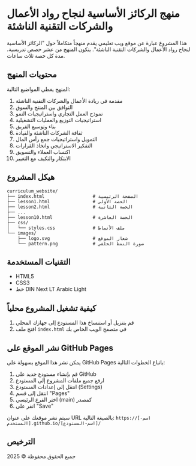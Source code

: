 # منهج الركائز الأساسية لنجاح رواد الأعمال والشركات التقنية الناشئة

هذا المشروع عبارة عن موقع ويب تعليمي يقدم منهجاً متكاملاً حول "الركائز الأساسية لنجاح رواد الأعمال والشركات التقنية الناشئة". يتكون المنهج من عشر حصص تدريسية، مدة كل حصة ثلاث ساعات.

## محتويات المنهج

المنهج يغطي المواضيع التالية:

1. مقدمة في ريادة الأعمال والشركات التقنية الناشئة
2. التوافق بين المنتج والسوق
3. نموذج العمل التجاري واستراتيجيات النمو
4. استراتيجيات التوزيع والعمليات التشغيلية
5. بناء وتوسيع الفريق
6. ثقافة الشركات الناشئة والقيادة
7. التمويل واستراتيجيات جمع رأس المال
8. التفكير الاستراتيجي واتخاذ القرارات
9. اكتساب العملاء والتسويق
10. الابتكار والتكيف مع التغيير

## هيكل المشروع

```
curriculum_website/
├── index.html                  # الصفحة الرئيسية
├── lesson1.html                # الحصة الأولى
├── lesson2.html                # الحصة الثانية
├── ...
├── lesson10.html               # الحصة العاشرة
├── css/
│   └── styles.css              # ملف الأنماط
└── images/
    ├── logo.svg                # شعار الموقع
    └── pattern.png             # صورة النمط الخلفي
```

## التقنيات المستخدمة

- HTML5
- CSS3
- خط DIN Next LT Arabic Light

## كيفية تشغيل المشروع محلياً

1. قم بتنزيل أو استنساخ هذا المستودع إلى جهازك المحلي
2. افتح ملف `index.html` في متصفح الويب الخاص بك

## نشر الموقع على GitHub Pages

يمكن نشر هذا الموقع بسهولة على GitHub Pages باتباع الخطوات التالية:

1. قم بإنشاء مستودع جديد على GitHub
2. ارفع جميع ملفات المشروع إلى المستودع
3. انتقل إلى إعدادات المستودع (Settings)
4. انتقل إلى قسم "Pages"
5. اختر الفرع الرئيسي (main) كمصدر
6. انقر على "Save"

سيتم نشر موقعك على عنوان URL بالصيغة التالية:
`https://[اسم-المستخدم].github.io/[اسم-المستودع]/`

## الترخيص

جميع الحقوق محفوظة © 2025
